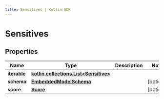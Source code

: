 ```yaml
---
title: Sensitives | Kotlin SDK
---
```



# Sensitives

## Properties
Name | Type | Description | Notes
------------ | ------------- | ------------- | -------------
**iterable** | [**kotlin.collections.List&lt;Sensitive&gt;**](Sensitive) |  | 
**schema** | [**EmbeddedModelSchema**](EmbeddedModelSchema) |  |  [optional]
**score** | [**Score**](Score) |  |  [optional]



